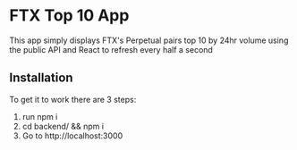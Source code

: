 # FTX Top 10 App

This app simply displays FTX's Perpetual pairs top 10 by 24hr volume using the public API and React to refresh every half a second

## Installation

To get it to work there are 3 steps:

1. run npm i
2. cd backend/ && npm i
3. Go to http://localhost:3000